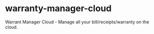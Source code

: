 # warranty-manager-cloud
Warrant Manager Cloud - Manage all your bill/receipts/warranty on the cloud.
